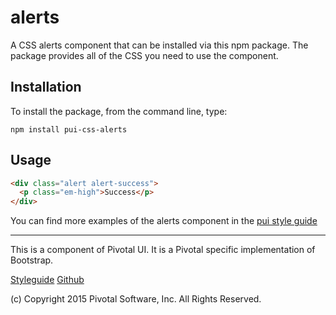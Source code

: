 # alerts

A CSS alerts component that can be installed via this npm package. The package provides all of the
CSS you need to use the component.

## Installation

To install the package, from the command line, type:

```
npm install pui-css-alerts
```

## Usage

```html
<div class="alert alert-success">
  <p class="em-high">Success</p>
</div>
```

You can find more examples of the alerts component in the [pui style guide](http://styleguide.pivotal.io/objects.html#alert)
  
*****************************************

This is a component of Pivotal UI. It is a Pivotal specific implementation of Bootstrap.

[Styleguide](http://styleguide.pivotal.io)
[Github](https://github.com/pivotal-cf/pivotal-ui)

(c) Copyright 2015 Pivotal Software, Inc. All Rights Reserved.
